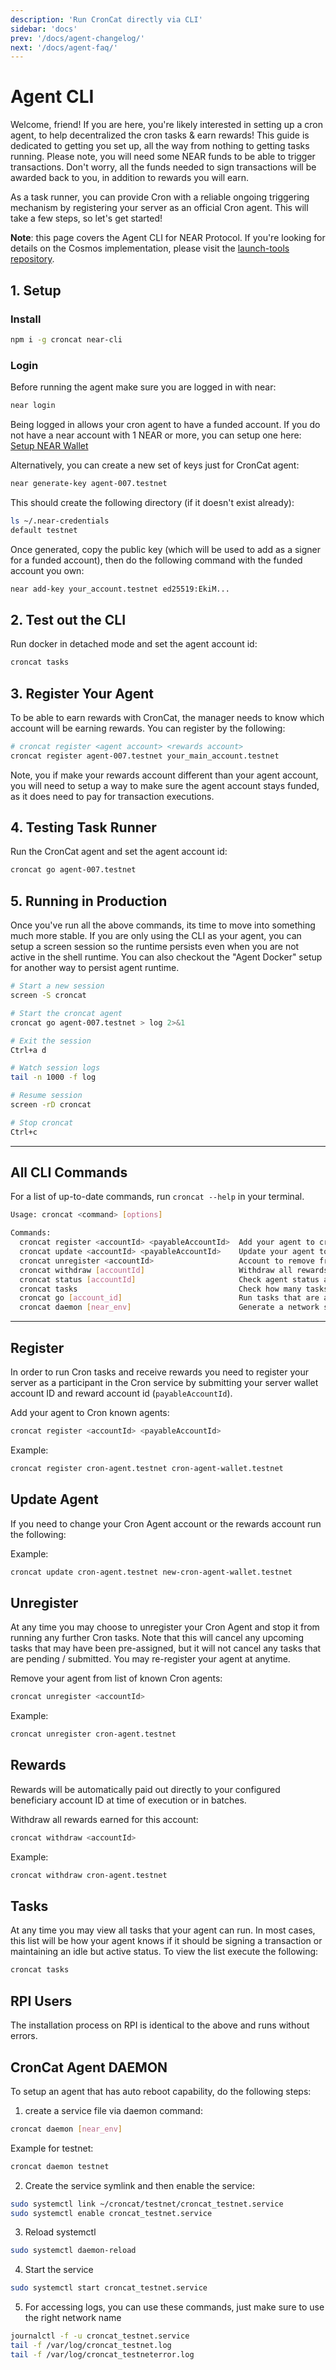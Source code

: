 ```yaml
---
description: 'Run CronCat directly via CLI'
sidebar: 'docs'
prev: '/docs/agent-changelog/'
next: '/docs/agent-faq/'
---
```


# Agent CLI

Welcome, friend! If you are here, you're likely interested in setting up a cron agent, to help decentralized the cron tasks & earn rewards! This guide is dedicated to getting you set up, all the way from nothing to getting tasks running. Please note, you will need some NEAR funds to be able to trigger transactions. Don't worry, all the funds needed to sign transactions will be awarded back to you, in addition to rewards you will earn.

As a task runner, you can provide Cron with a reliable ongoing triggering mechanism by registering your server as an official Cron agent. This will take a few steps, so let's get started!

**Note**: this page covers the Agent CLI for NEAR Protocol. If you're looking for details on the Cosmos implementation, please visit the [launch-tools repository](https://github.com/CronCats/launch-tools).

## 1. Setup

### Install

```bash
npm i -g croncat near-cli
```

### Login

Before running the agent make sure you are logged in with near:

```bash
near login
```

Being logged in allows your cron agent to have a funded account. If you do not have a near account with 1 NEAR or more, you can setup one here: [Setup NEAR Wallet](https://wallet.near.org/)

Alternatively, you can create a new set of keys just for CronCat agent:

```bash
near generate-key agent-007.testnet
```

This should create the following directory (if it doesn't exist already):

```bash
ls ~/.near-credentials
default testnet
```

Once generated, copy the public key (which will be used to add as a signer for a funded account), then do the following command with the funded account you own:

```bash
near add-key your_account.testnet ed25519:EkiM...
```

## 2. Test out the CLI

Run docker in detached mode and set the agent account id:
```bash
croncat tasks
```

## 3. Register Your Agent

To be able to earn rewards with CronCat, the manager needs to know which account will be earning rewards. You can register by the following:

```bash
# croncat register <agent account> <rewards account>
croncat register agent-007.testnet your_main_account.testnet
```

Note, you if make your rewards account different than your agent account, you will need to setup a way to make sure the agent account stays funded, as it does need to pay for transaction executions.

## 4. Testing Task Runner

Run the CronCat agent and set the agent account id:

```bash
croncat go agent-007.testnet
```

## 5. Running in Production

Once you've run all the above commands, its time to move into something much more stable. If you are only using the CLI as your agent, you can setup a screen session so the runtime persists even when you are not active in the shell runtime. You can also checkout the "Agent Docker" setup for another way to persist agent runtime.

```bash
# Start a new session
screen -S croncat

# Start the croncat agent
croncat go agent-007.testnet > log 2>&1

# Exit the session
Ctrl+a d

# Watch session logs
tail -n 1000 -f log

# Resume session
screen -rD croncat

# Stop croncat
Ctrl+c
```

----

## All CLI Commands

For a list of up-to-date commands, run `croncat --help` in your terminal.

```bash
Usage: croncat <command> [options]

Commands:
  croncat register <accountId> <payableAccountId>  Add your agent to cron known agents
  croncat update <accountId> <payableAccountId>    Update your agent to cron known agents
  croncat unregister <accountId>                   Account to remove from list of active agents.
  croncat withdraw [accountId]                     Withdraw all rewards earned for this account
  croncat status [accountId]                       Check agent status and balance for this account
  croncat tasks                                    Check how many tasks are available
  croncat go [account_id]                          Run tasks that are available, if agent is registered and has balance
  croncat daemon [near_env]                        Generate a network specific croncat daemon service

```

----

## Register
 In order to run Cron tasks and receive rewards you need to register your server as a participant in the Cron service by submitting your server wallet account ID and reward account id (`payableAccountId`).

Add your agent to Cron known agents:
```bash
croncat register <accountId> <payableAccountId>
```

Example:
```bash
croncat register cron-agent.testnet cron-agent-wallet.testnet
```

## Update Agent
If you need to change your Cron Agent account or the rewards account run the following:

Example:
```bash
croncat update cron-agent.testnet new-cron-agent-wallet.testnet
```


## Unregister
At any time you may choose to unregister your Cron Agent and stop it from running any further Cron tasks. Note that this will cancel any upcoming tasks that may have been pre-assigned, but it will not cancel any tasks that are pending / submitted. You may re-register your agent at anytime.

Remove your agent from list of known Cron agents:
```bash
croncat unregister <accountId>
```

Example:
```bash
croncat unregister cron-agent.testnet
```

## Rewards
Rewards will be automatically paid out directly to your configured beneficiary account ID at time of execution or in batches.

Withdraw all rewards earned for this account:
```bash
croncat withdraw <accountId>
```

Example:
```bash
croncat withdraw cron-agent.testnet
```

## Tasks
At any time you may view all tasks that your agent can run. In most cases, this list will be how your agent knows if it should be signing a transaction or maintaining an idle but active status. To view the list execute the following:

```bash
croncat tasks
```

## RPI Users
The installation process on RPI is identical to the above and runs without errors.


## CronCat Agent DAEMON

To setup an agent that has auto reboot capability, do the following steps:

1. create a service file via daemon command:

```bash
croncat daemon [near_env]
```

Example for testnet:

```bash
croncat daemon testnet
```

2. Create the service symlink and then enable the service:

```bash
sudo systemctl link ~/croncat/testnet/croncat_testnet.service
sudo systemctl enable croncat_testnet.service
```

3. Reload systemctl

```bash
sudo systemctl daemon-reload
```


4. Start the service
```bash
sudo systemctl start croncat_testnet.service
```
5. For accessing logs, you can use these commands, just make sure to use the right network name

```bash
journalctl -f -u croncat_testnet.service
tail -f /var/log/croncat_testnet.log
tail -f /var/log/croncat_testneterror.log
```

